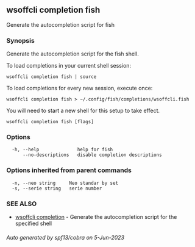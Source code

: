 ## wsoffcli completion fish

Generate the autocompletion script for fish

### Synopsis

Generate the autocompletion script for the fish shell.

To load completions in your current shell session:

	wsoffcli completion fish | source

To load completions for every new session, execute once:

	wsoffcli completion fish > ~/.config/fish/completions/wsoffcli.fish

You will need to start a new shell for this setup to take effect.


```
wsoffcli completion fish [flags]
```

### Options

```
  -h, --help              help for fish
      --no-descriptions   disable completion descriptions
```

### Options inherited from parent commands

```
  -n, --neo string     Neo standar by set
  -s, --serie string   serie number
```

### SEE ALSO

* [wsoffcli completion](doc/wsoffcli_completion.md)	 - Generate the autocompletion script for the specified shell

###### Auto generated by spf13/cobra on 5-Jun-2023
